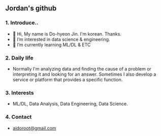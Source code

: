 ## Jordan's github

### 1. Introduce..
- 👋 Hi, My name is Do-hyeon Jin. I'm korean. Thanks.
- 👀 I’m interested in data science & engineering.
- 🌱 I’m currently learning ML/DL & ETC


### 2. Daily life
- Normally I'm analyzing data and finding the cause of a problem or interpreting it and looking for an answer. Sometimes I also develop a service or platform that provides a specific function.

### 3. Interests
- ML/DL, Data Analysis, Data Engineering, Data Science.

### 4. Contact
- aidoroot@gmail.com
